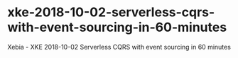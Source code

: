 # xke-2018-10-02-serverless-cqrs-with-event-sourcing-in-60-minutes
Xebia - XKE 2018-10-02 Serverless CQRS with event sourcing in 60 minutes 
